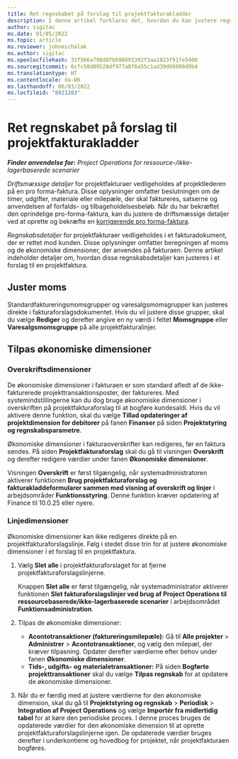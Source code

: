 ```yaml
---
title: Ret regnskabet på forslag til projektfakturakladder
description: I denne artikel forklares det, hvordan du kan justere regnskabsrelaterede oplysninger i et kladdefakturaforslag.
author: sigitac
ms.date: 01/05/2022
ms.topic: article
ms.reviewer: johnmichalak
ms.author: sigitac
ms.openlocfilehash: 32f566a798d07b698693392f3aa1823f91fe5408
ms.sourcegitcommit: 6cfc50d89528df977a8f6a55c1ad39d99800d9b4
ms.translationtype: HT
ms.contentlocale: da-DK
ms.lasthandoff: 06/03/2022
ms.locfileid: "8921203"
---
```

# <a name="correct-the-accounting-on-draft-project-invoice-proposals"></a>Ret regnskabet på forslag til projektfakturakladder

_**Finder anvendelse for:** Project Operations for ressource-/ikke-lagerbaserede scenarier_

*Driftsmæssige detaljer* for projektfakturaer vedligeholdes af projektlederen på en pro forma-faktura. Disse oplysninger omfatter beslutningen om de timer, udgifter, materiale eller milepæle, der skal faktureres, satserne og anvendelsen af forfalds- og tilbageholdelsesbeløb. Når du har bekræftet den oprindelige pro-forma-faktura, kan du justere de driftsmæssige detaljer ved at oprette og bekræfte en [korrigerende pro forma-faktura](../proforma-invoicing/corrective-invoices.md).

*Regnskabsdetaljer* for projektfakturaer vedligeholdes i et fakturadokument, der er rettet mod kunden. Disse oplysninger omfatter beregningen af moms og de økonomiske dimensioner, der anvendes på fakturaen. Denne artikel indeholder detaljer om, hvordan disse regnskabsdetaljer kan justeres i et forslag til en projektfaktura.

## <a name="adjust-sales-tax"></a>Juster moms

Standardfaktureringsmomsgrupper og varesalgsmomsgrupper kan justeres direkte i fakturaforslagsdokumentet. Hvis du vil justere disse grupper, skal du vælge **Rediger** og derefter angive en ny værdi i feltet **Momsgruppe** eller **Varesalgsmomsgruppe** på alle projektfakturalinjer. 

## <a name="adjust-financial-dimensions"></a>Tilpas økonomiske dimensioner

### <a name="header-dimensions"></a>Overskriftsdimensioner

De økonomiske dimensioner i fakturaen er som standard afledt af de ikke-fakturerede projekttransaktionsposter, der faktureres. Med systemindstillingerne kan du dog bruge økonomiske dimensioner i overskriften på projektfakturaforslag til at bogføre kundesaldi. Hvis du vil aktivere denne funktion, skal du vælge **Tillad opdateringer af projektdimension for debitorer** på fanen **Finanser** på siden **Projektstyring og regnskabsparametre**.

Økonomiske dimensioner i fakturaoverskrifter kan redigeres, før en faktura sendes. På siden **Projektfakturaforslag** skal du gå til visningen **Overskrift** og derefter redigere værdier under fanen **Økonomiske dimensioner**.

Visningen **Overskrift** er først tilgængelig, når systemadministratoren aktiverer funktionen **Brug projektfakturaforslag og fakturakladdeformularer sammen med visning af overskrift og linjer** i arbejdsområder **Funktionsstyring**. Denne funktion kræver opdatering af Finance til 10.0.25 eller nyere.

### <a name="line-dimensions"></a>Linjedimensioner

Økonomiske dimensioner kan ikke redigeres direkte på en projektfakturaforslagslinje. Følg i stedet disse trin for at justere økonomiske dimensioner i et forslag til en projektfaktura.

1. Vælg **Slet alle** i projektfakturaforslaget for at fjerne projektfakturaforslagslinjerne.

    Knappen **Slet alle** er først tilgængelig, når systemadministrator aktiverer funktionen **Slet fakturaforslagslinjer ved brug af Project Operations til ressourcebaserede/ikke-lagerbaserede scenarier** i arbejdsområdet **Funktionsadministration**.

2. Tilpas de økonomiske dimensioner:

    - **Acontotransaktioner (faktureringsmilepæle):** Gå til **Alle projekter** \> **Administrer** \> **Acontotransaktioner**, og vælg den milepæl, der kræver tilpasning. Opdater derefter værdierne efter behov under fanen **Økonomiske dimensioner**.
    - **Tids-, udgifts- og materialetransaktioner:** På siden **Bogførte projekttransaktioner** skal du vælge **Tilpas regnskab** for at opdatere de økonomiske dimensioner.

3. Når du er færdig med at justere værdierne for den økonomiske dimension, skal du gå til **Projektstyring og regnskab** \> **Periodisk** \> **Integration af Project Operations** og vælge **Importér fra midlertidig tabel** for at køre den periodiske proces. I denne proces bruges de opdaterede værdier for den økonomiske dimension til at oprette projektfakturaforslagslinjerne igen. De opdaterede værdier bruges derefter i underkontiene og hovedbog for projektet, når projektfakturaen bogføres.
